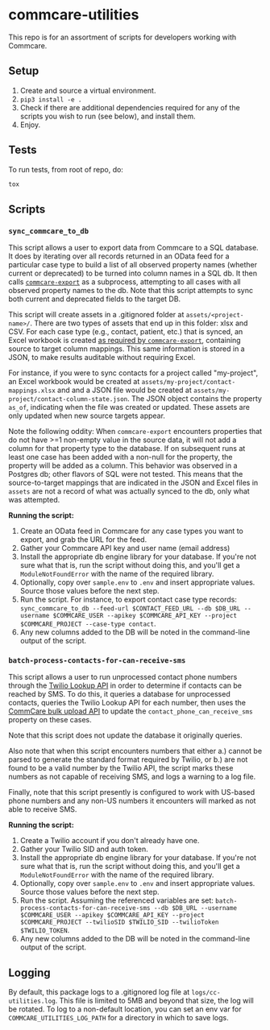 # commcare-utilities

This repo is for an assortment of scripts for developers working with Commcare.

## Setup

1. Create and source a virtual environment.
2. `pip3 install -e .`
3. Check if there are additional dependencies required for any of the scripts you wish to run (see below), and install them.
4. Enjoy.

## Tests

To run tests, from root of repo, do:

```bash
tox
```

## Scripts

### `sync_commcare_to_db`

This script allows a user to export data from Commcare to a SQL database. It does by iterating over all records returned in an OData feed for a particular case type to build a list of all observed property names (whether current or deprecated) to be turned into column names in a SQL db. It then calls [`commcare-export`](https://github.com/dimagi/commcare-export) as a subprocess, attempting to all cases with all observed property names to the db. Note that this script attempts to sync both current and deprecated fields to the target DB.

This script will create assets in a .gitignored folder at `assets/<project-name>/`. There are two types of assets that end up in this folder: xlsx and CSV. For each case type (e.g., contact, patient, etc.) that is synced, an Excel workbook is created [as required by `commcare-export`](https://confluence.dimagi.com/display/commcarepublic/CommCare+Data+Export+Tool#CommCareDataExportTool-HowtoGenerateanExcelQueryFile), containing source to target column mappings. This same information is stored in a JSON, to make results auditable without requiring Excel.

For instance, if you were to sync contacts for a project called "my-project", an Excel workbook would be created at `assets/my-project/contact-mappings.xlsx` and and a JSON file would be created at `assets/my-project/contact-column-state.json`. The JSON object contains the property `as_of`, indicating when the file was created or updated. These assets are only updated when new source targets appear.

Note the following oddity: When `commcare-export` encounters properties that do not have >=1 non-empty value in the source data, it will not add a column for that property type to the database. If on subsequent runs at least one case has been added with a non-null for the property, the property will be added as a column. This behavior was observed in a Postgres db; other flavors of SQL were not tested. This means that the source-to-target mappings that are indicated in the JSON and Excel files in `assets` are not a record of what was actually synced to the db, only what was attempted.

**Running the script:**

1. Create an OData feed in Commcare for any case types you want to export, and grab the URL for the feed.
2. Gather your Commcare API key and user name (email address)
3. Install the appropriate db engine library for your database. If you're not sure what that is, run the script without doing this, and you'll get a `ModuleNotFoundError` with the name of the required library.
4. Optionally, copy over `sample.env` to `.env` and insert appropriate values. Source those values before the next step.
5. Run the script. For instance, to export contact case type records: `sync_commcare_to_db --feed-url $CONTACT_FEED_URL --db $DB_URL --username $COMMCARE_USER --apikey $COMMCARE_API_KEY --project $COMMCARE_PROJECT --case-type contact`.
6. Any new columns added to the DB will be noted in the command-line output of the script.

### `batch-process-contacts-for-can-receive-sms`

This script allows a user to run unprocessed contact phone numbers through the [Twilio Lookup API](https://www.twilio.com/docs/lookup/api) in order to determine if contacts can be reached by SMS. To do this, it queries a database for unprocessed contacts, queries the Twilio Lookup API for each number, then uses the [CommCare bulk upload API](https://confluence.dimagi.com/display/commcarepublic/Bulk+Upload+Case+Data) to update the `contact_phone_can_receive_sms` property on these cases.

Note that this script does not update the database it originally queries.

Also note that when this script encounters numbers that either a.) cannot be parsed to generate the standard format required by Twilio, or b.) are not found to be a valid number by the Twilio API, the script marks these numbers as not capable of receiving SMS, and logs a warning to a log file.

Finally, note that this script presently is configured to work with US-based phone numbers and any non-US numbers it encounters will marked as not able to receive SMS.

**Running the script:**

1. Create a Twilio account if you don't already have one.
2. Gather your Twilio SID and auth token.
3. Install the appropriate db engine library for your database. If you're not sure what that is, run the script without doing this, and you'll get a `ModuleNotFoundError` with the name of the required library.
4. Optionally, copy over `sample.env` to `.env` and insert appropriate values. Source those values before the next step.
5. Run the script. Assuming the referenced variables are set: `batch-process-contacts-for-can-receive-sms --db $DB_URL --username $COMMCARE_USER --apikey $COMMCARE_API_KEY --project $COMMCARE_PROJECT --twilioSID $TWILIO_SID --twilioToken $TWILIO_TOKEN`.
6. Any new columns added to the DB will be noted in the command-line output of the script.

## Logging

By default, this package logs to a .gitignored log file at `logs/cc-utilities.log`. This file is limited to 5MB and beyond that size, the log will be rotated. To log to a non-default location, you can set an env var for `COMMCARE_UTILITIES_LOG_PATH` for a directory in which to save logs.
